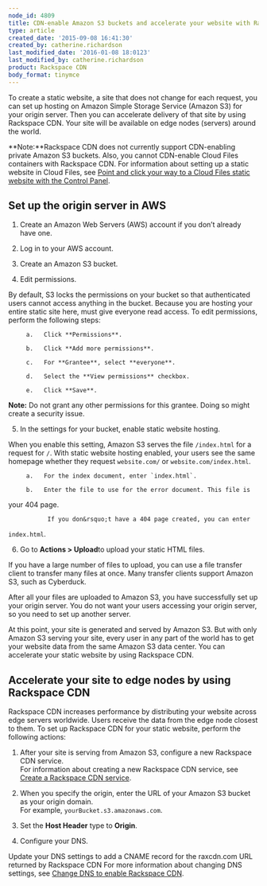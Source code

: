```yaml
---
node_id: 4809
title: CDN-enable Amazon S3 buckets and accelerate your website with Rackspace CDN
type: article
created_date: '2015-09-08 16:41:30'
created_by: catherine.richardson
last_modified_date: '2016-01-08 18:0123'
last_modified_by: catherine.richardson
product: Rackspace CDN
body_format: tinymce
---
```


To create a static website, a site that does not change for each
request, you can set up hosting on Amazon Simple Storage Service (Amazon
S3) for your origin server. Then you can accelerate delivery of that
site by using Rackspace CDN. Your site will be available on edge nodes
(servers) around the world.

**Note:**Rackspace CDN does not currently support CDN-enabling private
Amazon S3 buckets. Also, you cannot CDN-enable Cloud Files containers
with Rackspace CDN.  For information about setting up a static website
in Cloud Files, see [Point and click your way to a Cloud Files static
website with the Control
Panel](http://www.rackspace.com/blog/point-and-click-your-way-to-a-cloud-files-static-website-with-the-control-panel/).

Set up the origin server in AWS
-------------------------------

1.   Create an Amazon Web Servers (AWS) account if you don&rsquo;t already
have one.

2.   Log in to your AWS account.

3.   Create an Amazon S3 bucket.

4.   Edit permissions.

By default, S3 locks the permissions on your bucket so that
authenticated users cannot access anything in the bucket. Because you
are hosting your entire static site here, must give everyone read
access. To edit permissions, perform the following steps:

         a.   Click **Permissions**.

         b.   Click **Add more permissions**.

         c.   For **Grantee**, select **everyone**.

         d.   Select the **View permissions** checkbox.

         e.   Click **Save**.

**Note:** Do not grant any other permissions for this grantee. Doing so
might create a security issue.

5.   In the settings for your bucket, enable static website hosting.

When you enable this setting, Amazon S3 serves the file `/index.html`
for a request for `/`. With static website hosting enabled, your users
see the same homepage whether they request `website.com/` or
`website.com/index.html`.

         a.   For the index document, enter `index.html`.

         b.   Enter the file to use for the error document. This file is
your 404 page.

               If you don&rsquo;t have a 404 page created, you can enter
`index.html`.

6.   Go to **Actions \> Upload**to upload your static HTML files.

If you have a large number of files to upload, you can use a file
transfer client to transfer many files at once. Many transfer clients
support Amazon S3, such as Cyberduck.

After all your files are uploaded to Amazon S3, you have successfully
set up your origin server. You do not want your users accessing your
origin server, so you need to set up another server.

At this point, your site is generated and served by Amazon S3. But with
only Amazon S3 serving your site, every user in any part of the world
has to get your website data from the same Amazon S3 data center. You
can accelerate your static website by using Rackspace CDN.<br>
  

Accelerate your site to edge nodes by using Rackspace CDN
---------------------------------------------------------

Rackspace CDN increases performance by distributing your website across
edge servers worldwide. Users receive the data from the edge node
closest to them. To set up Rackspace CDN for your static website,
perform the following actions:

1.   After your site is serving from Amazon S3, configure a new
Rackspace CDN service.<br>
       For information about creating a new Rackspace CDN service, see
[Create a Rackspace CDN
service](http://www.rackspace.com/knowledge_center/article/create-a-rackspace-cdn-service).

2.   When you specify the origin, enter the URL of your Amazon S3 bucket
as your origin domain.  <br>
       For example, `yourBucket.s3.amazonaws.com`.

3.   Set the **Host Header** type to **Origin**.

4.   Configure your DNS.

Update your DNS settings to add a CNAME record for the raxcdn.com URL
returned by Rackspace CDN For more information about changing DNS
settings, see [Change DNS to enable Rackspace
CDN](http://www.rackspace.com/knowledge_center/article/change-dns-to-enable-rackspace-cdn).

